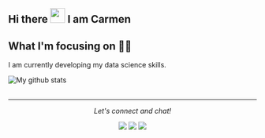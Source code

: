 ## Hi there <img src="https://media.giphy.com/media/hvRJCLFzcasrR4ia7z/giphy.gif" width="30px"> I am Carmen


## What I'm focusing on 👩‍💻
I am currently developing my data science skills.

![My github stats](https://github-readme-stats.vercel.app/api?username=carmenloww&show_icons=true&theme=nord)
  <br><br>
</details>

<hr>
<p align="center">
  <i>Let's connect and chat! </i>
 
  <p align="center">
    <a href="https://www.linkedin.com/in/carmenloww/" alt="Linkedin"><img src="https://raw.githubusercontent.com/jayehernandez/jayehernandez/3f5402efef9a0ae89211a6e04609558e862ca616/readme/linkedin-fill.svg"></a>
    <a href="mailto:carmenloww@gmail.com alt="Contact me"><img src="https://raw.githubusercontent.com/jayehernandez/jayehernandez/3f5402efef9a0ae89211a6e04609558e862ca616/readme/mail-fill.svg"></a>
    <a href="https://carmenloww.github.io/portfolio" alt="My site"><img src="https://raw.githubusercontent.com/jayehernandez/jayehernandez/3f5402efef9a0ae89211a6e04609558e862ca616/readme/external-link-line.svg"></a>
  </p>
    </a>
  </p>


<!--
**Carmenloww/carmenloww** is a ✨ _special_ ✨ repository because its `README.md` (this file) appears on your GitHub profile.

Here are some ideas to get you started:

- 🔭 I’m currently working on ...
- 🌱 I’m currently learning ...
- 👯 I’m looking to collaborate on ...
- 🤔 I’m looking for help with ...
- 💬 Ask me about ...
- 📫 How to reach me: ...
- 😄 Pronouns: ...
- ⚡ Fun fact: ...
-->
